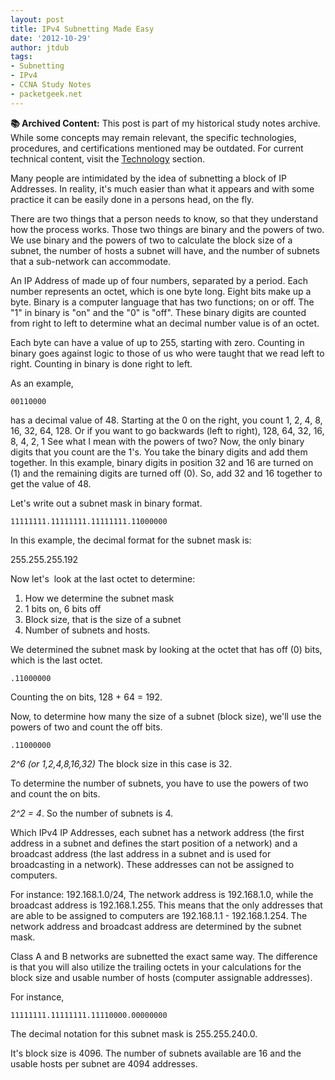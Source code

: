 ```yaml
---
layout: post
title: IPv4 Subnetting Made Easy
date: '2012-10-29'
author: jtdub
tags:
- Subnetting
- IPv4
- CCNA Study Notes
- packetgeek.net
---
```



<div class="alert alert-warning" role="alert">
  <strong>📚 Archived Content:</strong> This post is part of my historical study notes archive. While some concepts may remain relevant, the specific technologies, procedures, and certifications mentioned may be outdated. For current technical content, visit the <a href="/technology/" class="alert-link">Technology</a> section.
</div>

Many people are intimidated by the idea of subnetting a block of IP Addresses. In reality, it's much easier than what it appears and with some practice it can be easily done in a persons head, on the fly.

There are two things that a person needs to know, so that they understand how the process works. Those two things are binary and the powers of two. We use binary and the powers of two to calculate the block size of a subnet, the number of hosts a subnet will have, and the number of subnets that a sub-network can accommodate.

An IP Address of made up of four numbers, separated by a period. Each number represents an octet, which is one byte long. Eight bits make up a byte. Binary is a computer language that has two functions; on or off. The "1" in binary is "on" and the "0" is "off". These binary digits are counted from right to left to determine what an decimal number value is of an octet.

Each byte can have a value of up to 255, starting with zero. Counting in binary goes against logic to those of us who were taught that we read left to right. Counting in binary is done right to left.

As an example,

`00110000`

has a decimal value of 48. Starting at the 0 on the right, you count 1, 2, 4, 8, 16, 32, 64, 128. Or if you want to go backwards (left to right), 128, 64, 32, 16, 8, 4, 2, 1 See what I mean with the powers of two? Now, the only binary digits that you count are the 1's. You take the binary digits and add them together. In this example, binary digits in position 32 and 16 are turned on (1) and the remaining digits are turned off (0). So, add 32 and 16 together to get the value of 48.

Let's write out a subnet mask in binary format.

`11111111.11111111.11111111.11000000`

In this example, the decimal format for the subnet mask is:

255.255.255.192

Now let's  look at the last octet to determine:

1) How we determine the subnet mask
2) 1 bits on, 6 bits off
3) Block size, that is the size of a subnet
4) Number of subnets and hosts.

We determined the subnet mask by looking at the octet that has off (0) bits, which is the last octet.

`.11000000`

Counting the on bits, 128 + 64 = 192.

Now, to determine how many the size of a subnet (block size), we'll use the powers of two and count the off bits.

`.11000000`

*2^6 (or 1,2,4,8,16,32)* The block size in this case is 32.

To determine the number of subnets, you have to use the powers of two and count the on bits.

*2^2 = 4*. So the number of subnets is 4.

Which IPv4 IP Addresses, each subnet has a network address (the first address in a subnet and defines the start position of a network) and a broadcast address (the last address in a subnet and is used for broadcasting in a network). These addresses can not be assigned to computers.

For instance: 192.168.1.0/24, The network address is 192.168.1.0, while the broadcast address is 192.168.1.255. This means that the only addresses that are able to be assigned to computers are 192.168.1.1 - 192.168.1.254. The network address and broadcast address are determined by the subnet mask.

Class A and B networks are subnetted the exact same way. The difference is that you will also utilize the trailing octets in your calculations for the block size and usable number of hosts (computer assignable addresses).

For instance,

`11111111.11111111.11110000.00000000`

The decimal notation for this subnet mask is 255.255.240.0.

It's block size is 4096. The number of subnets available are 16 and the usable hosts per subnet are 4094 addresses.
